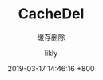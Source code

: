 ---
title: CacheDel
subtitle: 缓存删除
layout: post
categories: []
tags: []
menus:
    - usage
    - cachedel
author: likly
date: 2019-03-17 14:46:16 +800
version: 1.0
---